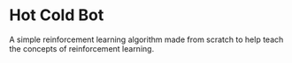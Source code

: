 # Hot Cold Bot

A simple reinforcement learning algorithm made from scratch to help teach the concepts of reinforcement learning.
